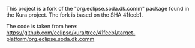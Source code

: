 This project is a fork of the "org.eclipse.soda.dk.comm" package found in the Kura project.
The fork is based on the SHA 41feeb1.

The code is taken from here:
https://github.com/eclipse/kura/tree/41feeb1/target-platform/org.eclipse.soda.dk.comm
